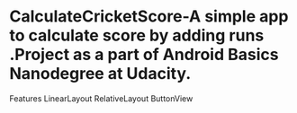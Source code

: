 # CalculateCricketScore-A simple app to calculate score by adding runs .Project as a part of Android Basics Nanodegree at Udacity.

Features
LinearLayout
RelativeLayout
ButtonView
